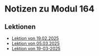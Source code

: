 # Notizen zu Modul 164

## Lektionen
- [Lektion von 19.02.2025](/M164/docs/19-02-2025/page.md)
- [Lektion von 05.03.2025](/M164/docs/05-03-2025/page.md)
- [Lektion von 19-03-2025](/docs/19-03-2025/page.md)
